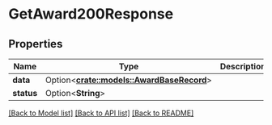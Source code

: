 # GetAward200Response

## Properties

Name | Type | Description | Notes
------------ | ------------- | ------------- | -------------
**data** | Option<[**crate::models::AwardBaseRecord**](AwardBaseRecord.md)> |  | [optional]
**status** | Option<**String**> |  | [optional]

[[Back to Model list]](../README.md#documentation-for-models) [[Back to API list]](../README.md#documentation-for-api-endpoints) [[Back to README]](../README.md)


